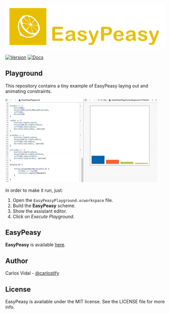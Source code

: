![logo](README/logo.png)

[![Version](https://img.shields.io/cocoapods/v/EasyPeasy.svg?style=flat)](http://cocoapods.org/pods/EasyPeasy)
[![Docs](https://img.shields.io/cocoapods/metrics/doc-percent/EasyPeasy.svg)](http://cocoadocs.org/docsets/EasyPeasy)

## Playground

This repository contains a tiny example of EasyPeasy laying out and animating
constraints.

![gif](README/playground.gif)

In order to make it run, just:
1. Open the `EasyPeasyPlayground.xcworkspace` file.
2. Build the **EasyPeasy** scheme.
3. Show the assistant editor.
4. Click on *Execute Playground*.

## EasyPeasy

**EasyPeasy** is available [here](https://github.com/nakiostudio/EasyPeasy).

## Author

Carlos Vidal - [@carlostify](https://twitter.com/carlostify)

## License

EasyPeasy is available under the MIT license. See the LICENSE file for more info.
